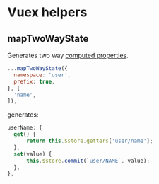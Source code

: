 # Vuex helpers

## mapTwoWayState

Generates two way [computed properties](https://vuejs.org/v2/guide/computed.html#Computed-Setter).

```javascript
...mapTwoWayState({
  namespace: 'user',
  prefix: true,
}, [
  'name',
]),
```

generates:

```javascript
userName: {
  get() {
      return this.$store.getters['user/name'];
  },
  set(value) {
      this.$store.commit(`user/NAME`, value);
  },
},
```